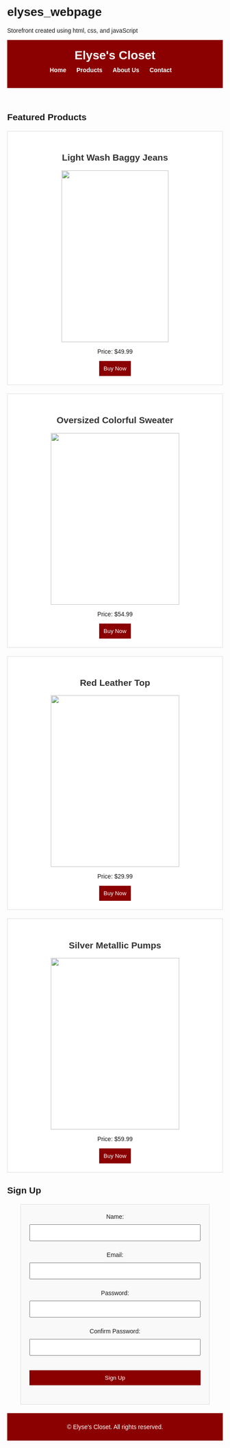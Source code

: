 # elyses_webpage
Storefront created using html, css, and javaScript
<!DOCTYPE html>
<html lang="en">
<head>
    <meta charset="UTF-8">
    <meta name="viewport" content="width=device-width, initial-scale=1.0">
    <title>Storefront Sign Up Page</title>
    <link rel="stylesheet" href="256.css">
    <style>
        /* Internal CSS */
        body {
            font-family: Arial, sans-serif;
        }
        header {
            background-color: darkred;
            color: white;
            padding: 20px 0;
        }
        header h1 {
            text-align: center;
            margin: 0;
            font-size: 2em;
        }
        nav ul {
            list-style-type: none;
            text-align: center;
            padding: 0;
            margin-top: 10px;
        }
        nav ul li {
            display: inline;
            margin-right: 20px;
        }
        nav ul li a {
            text-decoration: none;
            color: white;
            font-weight: bold;
        }
        .featured-product, .signup-form {
            background-color: #fff;
            border: 1px solid #ddd;
            padding: 20px;
            margin-top: 20px;
            text-align: center;
        }
        .featured-product h2, .signup-form h2 {
            color: #333;
        }
        .signup-form {
            background-color: #f9f9f9;
            padding: 20px;
            margin-top: 20px;
            border: 1px solid #ddd;
            max-width: 400px;
            margin-left: auto;
            margin-right: auto;
        }
        .signup-form input, .signup-form button {
            width: 100%;
            padding: 10px;
            margin: 10px 0;
            box-sizing: border-box;
        }
        .signup-form button {
            background-color: darkred;
            color: white;
            border: none;
            cursor: pointer;
        }
        .error {
            color: red;
            font-size: 12px;
        }
        footer {
            text-align: center;
            padding: 10px;
            margin-top: 20px;
            background-color: darkred;
            color: white;
        }
    </style>
</head>
<body>

<header>
    <h1>Elyse's Closet</h1>
    <nav>
        <ul>
            <li><a href="#">Home</a></li>
            <li><a href="#">Products</a></li>
            <li><a href="#">About Us</a></li>
            <li><a href="#">Contact</a></li>
        </ul>
    </nav>
</header>

<section>
    <!-- Keeping featured products to maintain the same look as the storefront -->
    <h2>Featured Products</h2>
    <div class="featured-product">
        <h2>Light Wash Baggy Jeans</h2>
        <img src="https://m.media-amazon.com/images/I/71Aqa67jqkS._AC_SX679_.jpg" width="250" height="400" />
        <p>Price: $49.99</p>
        <button style="background-color: darkred; color: white; border: none; padding: 10px; cursor: pointer;">Buy Now</button>
    </div>

   <div class="featured-product">
        <h2>Oversized Colorful Sweater</h2>
        <img src="https://m.media-amazon.com/images/I/71mttAjyiiL._AC_SX679_.jpg" width="300" height="400" />
        <p>Price: $54.99</p>
        <button style="background-color: darkred; color: white; border: none; padding: 10px; cursor: pointer;">Buy Now</button>
    </div>

  <div class="featured-product">
        <h2>Red Leather Top</h2>
        <img src="https://finesse.us/cdn/shop/files/noidyet_francine-purple-vegan-leather-top_front_model_gray_0.jpg?v=1713962813&width=1680" width="300" height="400" />
        <p>Price: $29.99</p>
        <button style="background-color: darkred; color: white; border: none; padding: 10px; cursor: pointer;">Buy Now</button>
    </div>

   <div class="featured-product">
        <h2>Silver Metallic Pumps</h2>
        <img src="https://inez.com/cdn/shop/files/Altasilverpdp3.jpg?v=1699981005&width=2380" width="300" height="400" />
        <p>Price: $59.99</p>
        <button style="background-color: darkred; color: white; border: none; padding: 10px; cursor: pointer;">Buy Now</button>
    </div>
</section>

<!-- Sign-up Form Section with consistent styling -->
<section>
    <h2>Sign Up</h2>
    <div class="signup-form">
        <form id="signupForm">
            <label for="name">Name:</label>
            <input type="text" id="name" name="name" required>
            <span id="nameError" class="error"></span>

  <label for="email">Email:</label>
            <input type="email" id="email" name="email" required>
            <span id="emailError" class="error"></span>

  <label for="password">Password:</label>
            <input type="password" id="password" name="password" required>
            <span id="passwordError" class="error"></span>

   <label for="confirmPassword">Confirm Password:</label>
            <input type="password" id="confirmPassword" name="confirmPassword" required>
            <span id="confirmPasswordError" class="error"></span>

  <button type="submit">Sign Up</button>
        </form>
    </div>
</section>

<footer>
    <p>&copy; Elyse's Closet. All rights reserved.</p>
</footer>

<script>
    // JavaScript for form validation and creating JSON object
    document.getElementById('signupForm').addEventListener('submit', function(event) {
        event.preventDefault(); // Prevent form submission

        let isValid = true;

        // Name validation
        const name = document.getElementById('name').value;
        const nameError = document.getElementById('nameError');
        if (name.trim() === '') {
            nameError.textContent = 'Name is required.';
            isValid = false;
        } else {
            nameError.textContent = '';
        }

        // Email validation
        const email = document.getElementById('email').value;
        const emailError = document.getElementById('emailError');
        const emailPattern = /^[^ ]+@[^ ]+\.[a-z]{2,3}$/;
        if (!email.match(emailPattern)) {
            emailError.textContent = 'Please enter a valid email.';
            isValid = false;
        } else {
            emailError.textContent = '';
        }

        // Password validation
        const password = document.getElementById('password').value;
        const confirmPassword = document.getElementById('confirmPassword').value;
        const passwordError = document.getElementById('passwordError');
        const confirmPasswordError = document.getElementById('confirmPasswordError');

        if (password.length < 6) {
            passwordError.textContent = 'Password must be at least 6 characters long.';
            isValid = false;
        } else {
            passwordError.textContent = '';
        }

        // Confirm password validation
        if (password !== confirmPassword) {
            confirmPasswordError.textContent = 'Passwords do not match.';
            isValid = false;
        } else {
            confirmPasswordError.textContent = '';
        }

        if (isValid) {
            // Create a JSON object from the form inputs
            const formData = {
                name: name,
                email: email,
                password: password,
                confirmPassword: confirmPassword
            };

            console.log("Form Data as JSON:", JSON.stringify(formData));
        }
    });
</script>

</body>
</html>



